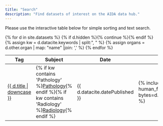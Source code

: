 ```yaml
---
title: "Search"
description: "Find datasets of interest on the AIDA data hub."
---
```

Please use the interactive table below for simple sorting and text search.

<table id="dataset-table">
 <thead><tr><th>Tag</th><th>Subject</th><th>Date</th><th>Size</th><th>Organ</th><th>Title</th></tr></thead>
 <tbody>
 {% for d in site.datasets %}
   {% if d.hidden %}{% continue  %}{% endif %}
   {% assign kw = d.datacite.keywords | split:", " %}
   {% assign organs = d.other.organ | map: "name" |join: ',' %}
   <tr>
     <td><a href="{{ d.url }}">{{ d.title | downcase }}</a></td>
     <td>{% if kw contains 'Pathology' %}<a href="/search?q=Pathology">Pathology</a>{% endif %}{% if kw contains 'Radiology' %}<a href="/search?q=Radiology">Radiology</a>{% endif %}</td>
     <td>{{ d.datacite.datePublished }}</td>
     <td>{% include human_friendly_filesize bytes=d.other.bytes %}</td>
     <td>{% for o in organs %}<a href="/search?q={{ o }}">{{ o }}</a> {% endfor %}</td>
     <td><a href="{{ d.url }}">{{ d.datacite.name }}</a><br/><span style="font-size: small;">{% for k in kw %}<a href="/search?q={{ k }}">{{ k }}</a>{% unless forloop.last %},{% endunless %} {% endfor %}</span></td>
   </tr>
 {% endfor %}
 </tbody>
</table>

<script type="text/javascript" language="javascript" src="//code.jquery.com/jquery-3.3.1.min.js"></script>
<script type="text/javascript" language="javascript" src="//cdn.datatables.net/1.10.19/js/jquery.dataTables.min.js"></script>
<script type="text/javascript" language="javascript" src="//cdn.datatables.net/plug-ins/1.10.19/sorting/file-size.js"></script>
<script>
$(document).ready( function () {
  $('#dataset-table').DataTable({
     paging: false,
     columnDefs: [
       { type: 'file-size', targets: 3 }
     ]
  }).search(new URLSearchParams(window.location.search).get('q') || '').draw();
} );
</script>
